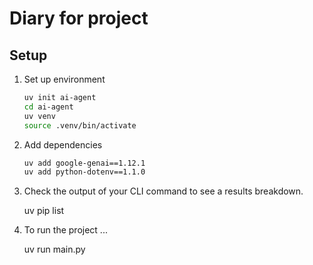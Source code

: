 # Diary for project

## Setup

1. Set up environment

   ```bash
   uv init ai-agent
   cd ai-agent
   uv venv
   source .venv/bin/activate
   ```

2. Add dependencies

   ```bash
   uv add google-genai==1.12.1
   uv add python-dotenv==1.1.0
   ```

3. Check the output of your CLI command to see a results breakdown.

    uv pip list

4. To run the project ...

    uv run main.py

